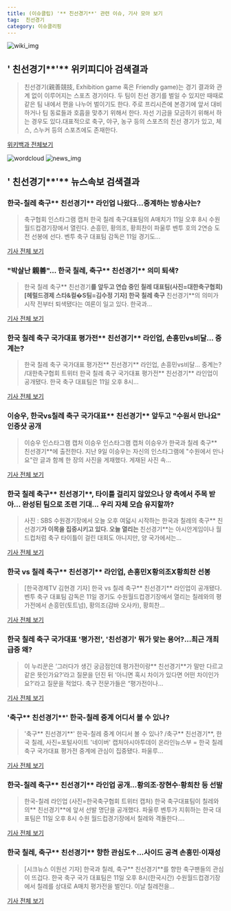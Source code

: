 ```yaml
---
title: (이슈클립) '** 친선경기**' 관련 이슈, 기사 모아 보기
tag:  친선경기
category: 이슈클리핑
---
```

![wiki_img](https://user-images.githubusercontent.com/42597476/44503234-41136a80-a6d0-11e8-9071-6fc6418eafe4.png)
## **'** 친선경기**'** 위키피디아 검색결과
>친선경기(親善競技, Exhibition game 혹은 Friendly game)는 경기 결과와 관계 없이 이루어지는 스포츠 경기이다. 두 팀이 친선 경기를 벌일 수 있지만 때때로 같은 팀 내에서 편을 나누어 벌이기도 한다. 주로 프리시즌에 본경기에 앞서 대비하거나 팀 동료들과 호흡을 맞추기 위해서 한다. 자선 기금을 모금하기 위해서 하는 경우도 있다.대표적으로 축구, 야구, 농구 등의 스포츠의 친선 경기가 있고, 체스, 스누커 등의 스포츠에도 존재한다.

<a href="https://ko.wikipedia.org/wiki/ 친선경기" target="_blank">위키백과 전체보기</a>

![wordcloud](https://s3.ap-northeast-2.amazonaws.com/lyrics101-wordcloud/2018-09-11-1536664308.png)
![news_img](https://user-images.githubusercontent.com/42597476/44507050-1206f400-a6e4-11e8-8d98-7ffbfebb353f.png)
## **'** 친선경기**'** 뉴스속보 검색결과
### 한국-칠레 축구** 친선경기** 라인업 나왔다…중계하는 방송사는?

>축구협회 인스타그램 캡처 한국 칠레 축구대표팀의 A매치가 11일 오후 8시 수원월드컵경기장에서 열린다. 손흥민, 황의조, 황희찬이 파울루 벤투 호의 2연승 도전 선봉에 선다. 벤투 축구 대표팀 감독은 11일 경기도...

<a href="http://news.imaeil.com/Football/2018091119112417929" target="_blank">기사 전체 보기</a>

### "박살난 親善"… 한국 칠레, 축구** 친선경기** 의미 퇴색?

>한국 칠레 축구** 친선경기**를 앞두고 연습 중인 칠레 대표팀(사진=대한축구협회) [헤럴드경제 스타&컬�S팀=김수정 기자] 한국 칠레 축구** 친선경기**의 의미가 시작 전부터 퇴색됐다는 여론이 일고 있다. 한국과...

<a href="http://biz.heraldcorp.com/culture/view.php?ud=201809111641441277418_1" target="_blank">기사 전체 보기</a>

### 한국 칠레 축구 국가대표 평가전** 친선경기** 라인업, 손흥민vs비달… 중계는?

>한국 칠레 축구 국가대표 평가전** 친선경기** 라인업, 손흥민vs비달… 중계는? /대한축구협회 트위터  한국 칠레 축구 국가대표 평가전** 친선경기** 라인업이 공개됐다. 한국 축구 대표팀은 11일 오후 8시...

<a href="http://www.kyeongin.com/main/view.php?key=20180911001951548" target="_blank">기사 전체 보기</a>

### 이승우, 한국vs칠레 축구 국가대표** 친선경기** 앞두고 "수원서 만나요" 인증샷 공개

>이승우 인스타그램 캡처 이승우 인스타그램 캡처 이승우가 한국과 칠레 축구** 친선경기**에 출전한다. 지난 9일 이승우는 자신의 인스타그램에 "수원에서 만나요"란 글과 함께 한 장의 사진을 게재했다. 게재된 사진 속...

<a href="http://www.joongboo.com/news/articleView.html?idxno=1286347" target="_blank">기사 전체 보기</a>

### 한국 칠레 축구** 친선경기**, 타이틀 걸리지 않았으나 양 측에서 주목 받아... 완성된 팀으로 조련 기대... 우리 자체 모습 유지할까?

>사진 : SBS 수원경기장에서 오늘 오후 여덟시 시작하는 한국과 칠레의 축구** 친선경기**가 이목을 집중시키고 있다. 오늘 열리는** 친선경기**는 아시안게임이나 월드컵처럼 축구 타이틀이 걸린 대회도 아니지만, 양 국가에서는...

<a href="http://www.daejeontoday.com/news/articleView.html?idxno=513142" target="_blank">기사 전체 보기</a>

### 한국 vs 칠레 축구** 친선경기** 라인업, 손흥민X황의조X황희찬 선봉

>[한국경제TV 김현경 기자] 한국 vs 칠레 축구** 친선경기** 라인업이 공개됐다. 벤투 축구 대표팀 감독은 11일 경기도 수원월드컵경기장에서 열리는 칠레와의 평가전에서 손흥민(토트넘), 황의조(감바 오사카), 황희찬...

<a href="http://news.wowtv.co.kr/NewsCenter/News/Read?articleId=A201809110466&t=NN" target="_blank">기사 전체 보기</a>

### 한국 칠레 축구 국가대표 '평가전', '친선경기' 뭐가 맞는 용어?...최근 개최 급증 왜?

>이 누리꾼은 ‘그러다가 생긴 궁금점인데 평가전이랑** 친선경기**가 말만 다르고 같은 뜻인가요?’라고 질문을 던진 뒤 ‘아니면 혹시 차이가 있다면 어떤 차이인가요?’라고 질문을 적었다. 축구 전문가들은 “평가전이나...

<a href="http://www.kookje.co.kr/news2011/asp/newsbody.asp?code=0600&key=20180911.99099004671" target="_blank">기사 전체 보기</a>

### '축구** 친선경기**' 한국-칠레 중계 어디서 볼 수 있나?

>'축구** 친선경기**' 한국-칠레 중계 어디서 볼 수 있나? /축구** 친선경기**, 한국 칠레, 사진=포털사이트 '네이버' 캡처아시아투데이 온라인뉴스부 = 한국 칠레 축구 국가대표 평가전 중계에 관심이 집중됐다. 파울루...

<a href="http://www.asiatoday.co.kr/view.php?key=20180911001647184" target="_blank">기사 전체 보기</a>

### 한국-칠레 축구** 친선경기** 라인업 공개…황의조·장현수·황희찬 등 선발

>한국-칠레 라인업 (사진=한국축구협회 트위터 캡처) 한국 축구대표팀이 칠레와의** 친선경기**에 앞서 선발 명단을 공개했다. 파울루 벤투가 지휘하는 한국 대표팀은 11일 오후 8시 수원 월드컵경기장에서 칠레와 격돌한다....

<a href="http://news20.busan.com/controller/newsController.jsp?newsId=20180911000292" target="_blank">기사 전체 보기</a>

### 한국 칠레, 축구** 친선경기** 향한 관심도↑…사이드 공격 손흥민·이재성

>[시크뉴스 이원선 기자] 한국과 칠레, 축구** 친선경기**를 향한 축구팬들의 관심이 뜨겁다. 한국 축구 국가 대표팀은 11일 오후 8시(한국시간) 수원월드컵경기장에서 칠레를 상대로 A매치 평가전을 벌인다. 이날 칠레전을...

<a href="http://chicnews.mk.co.kr/article.php?aid=1536658307211442018" target="_blank">기사 전체 보기</a>


